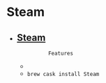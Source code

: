 # Steam
- [Steam](https://store.steampowered.com/about/)
  -  				Features			
  - 
  - `brew cask install Steam`
